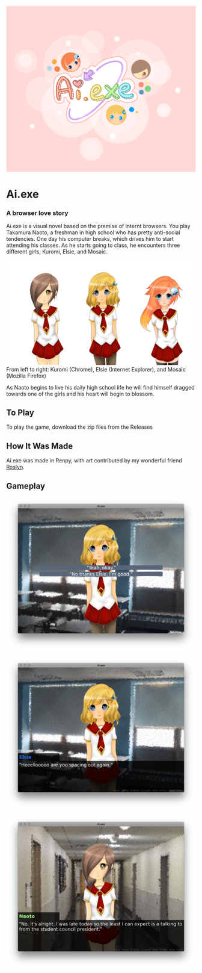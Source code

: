 
![Ai.exe](game/images/titlescreen.png)

# Ai.exe
### A browser love story

Ai.exe is a visual novel based on the premise of internt browsers. You play Takamura Naoto, a freshman in high school who has pretty anti-social tendencies. One day his computer breaks, which drives him to start attending his classes. As he starts going to class, he encounters three different girls, Kuromi, Elsie, and Mosaic.

![The girls](game/images/general/BrowsersNeutral.png)
From left to right: Kuromi (Chrome), Elsie (Internet Explorer), and Mosaic (Mozilla Firefox)

As Naoto begins to live his daily high school life he will find himself dragged towards one of the girls and his heart will begin to blossom.

## To Play
To play the game, download the zip files from the Releases

## How It Was Made
Ai.exe was made in Renpy, with art contributed by my wonderful friend [Roslyn](https://www.instagram.com/shi__r0/).

## Gameplay
![Making a choice](game/images/screenshots/choice.png)

![Elsie](game/images/screenshots/elsie.png)

![Kuromi](game/images/screenshots/kuromi.png)
